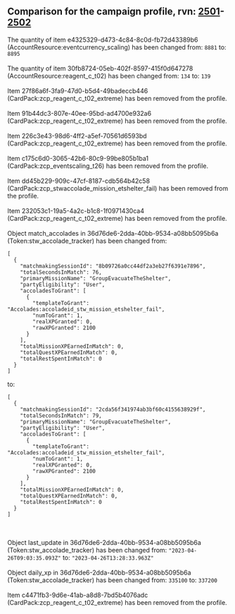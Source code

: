 ## Comparison for the campaign profile, rvn: [2501](https://github.com/PRO100KatYT/FortniteProfileRevisions/tree/main/profiles/campaign/2501%20campaign.json)-[2502](https://github.com/PRO100KatYT/FortniteProfileRevisions/tree/main/profiles/campaign/2502%20campaign.json)

The quantity of item e4325329-d473-4c84-8c0d-fb72d43389b6 (AccountResource:eventcurrency_scaling) has been changed from: `8881` to: `8895`
<br><br>
The quantity of item 30fb8724-05eb-402f-8597-415f0d647278 (AccountResource:reagent_c_t02) has been changed from: `134` to: `139`
<br><br>
Item 27f86a6f-3fa9-47d0-b5d4-49badeccb446 (CardPack:zcp_reagent_c_t02_extreme) has been removed from the profile.
<br><br>
Item 91b44dc3-807e-40ee-95bd-ad4700e932a6 (CardPack:zcp_reagent_c_t02_extreme) has been removed from the profile.
<br><br>
Item 226c3e43-98d6-4ff2-a5ef-70561d6593bd (CardPack:zcp_reagent_c_t02_extreme) has been removed from the profile.
<br><br>
Item c175c6d0-3065-42b6-80c9-99be805b1ba1 (CardPack:zcp_eventscaling_t26) has been removed from the profile.
<br><br>
Item dd45b229-909c-47cf-8187-cdb564b42c58 (CardPack:zcp_stwaccolade_mission_etshelter_fail) has been removed from the profile.
<br><br>
Item 232053c1-19a5-4a2c-b1c8-1f0971430ca4 (CardPack:zcp_reagent_c_t02_extreme) has been removed from the profile.
<br><br>
Object match_accolades in 36d76de6-2dda-40bb-9534-a08bb5095b6a (Token:stw_accolade_tracker) has been changed from:

```
[
  {
    "matchmakingSessionId": "8b09726a0cc44df2a3eb27f6391e7896",
    "totalSecondsInMatch": 76,
    "primaryMissionName": "GroupEvacuateTheShelter",
    "partyEligibility": "User",
    "accoladesToGrant": [
      {
        "templateToGrant": "Accolades:accoladeid_stw_mission_etshelter_fail",
        "numToGrant": 1,
        "realXPGranted": 0,
        "rawXPGranted": 2100
      }
    ],
    "totalMissionXPEarnedInMatch": 0,
    "totalQuestXPEarnedInMatch": 0,
    "totalRestSpentInMatch": 0
  }
]
```

to:

```
[
  {
    "matchmakingSessionId": "2cda56f341974ab3bf60c4155638929f",
    "totalSecondsInMatch": 79,
    "primaryMissionName": "GroupEvacuateTheShelter",
    "partyEligibility": "User",
    "accoladesToGrant": [
      {
        "templateToGrant": "Accolades:accoladeid_stw_mission_etshelter_fail",
        "numToGrant": 1,
        "realXPGranted": 0,
        "rawXPGranted": 2100
      }
    ],
    "totalMissionXPEarnedInMatch": 0,
    "totalQuestXPEarnedInMatch": 0,
    "totalRestSpentInMatch": 0
  }
]
```

<br><br>
Object last_update in 36d76de6-2dda-40bb-9534-a08bb5095b6a (Token:stw_accolade_tracker) has been changed from: `"2023-04-26T09:03:35.093Z"` to: `"2023-04-26T13:28:33.963Z"`
<br><br>
Object daily_xp in 36d76de6-2dda-40bb-9534-a08bb5095b6a (Token:stw_accolade_tracker) has been changed from: `335100` to: `337200`
<br><br>
Item c4471fb3-9d6e-41ab-a8d8-7bd5b4076adc (CardPack:zcp_reagent_c_t02_extreme) has been removed from the profile.
<br><br>
